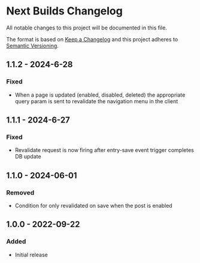 # Next Builds Changelog

All notable changes to this project will be documented in this file.

The format is based on [Keep a Changelog](http://keepachangelog.com/) and this project adheres to [Semantic Versioning](http://semver.org/).

## 1.1.2 - 2024-6-28
### Fixed
- When a page is updated (enabled, disabled, deleted) the appropriate query param is sent to revalidate the navigation menu in the client

## 1.1.1 - 2024-6-27
### Fixed
- Revalidate request is now firing after entry-save event trigger completes DB update

## 1.1.0 - 2024-06-01
### Removed
- Condition for only revalidated on save when the post is enabled

## 1.0.0 - 2022-09-22
### Added
- Initial release
